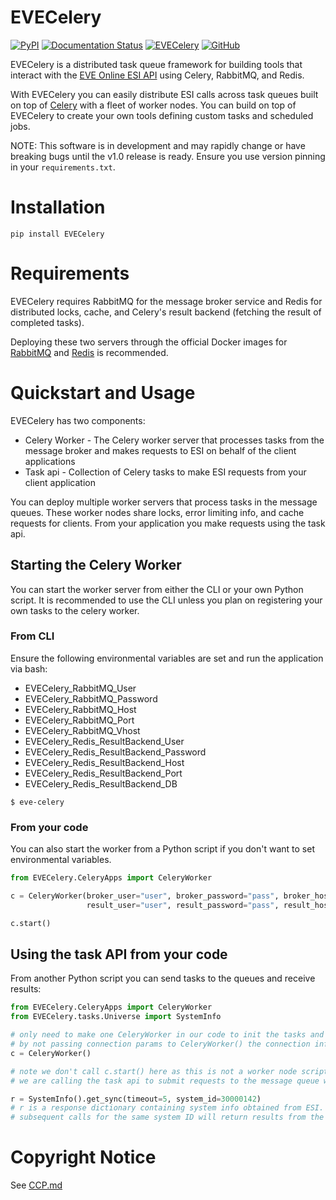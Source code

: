 # EVECelery
[![PyPI](https://img.shields.io/pypi/v/EVECelery)](https://pypi.org/project/EVECelery)
[![Documentation Status](https://readthedocs.org/projects/evecelery/badge/?version=latest)](https://evecelery.nullsec.space/en/latest/?badge=latest)
[![EVECelery](https://github.com/NullsecSpace/EVECelery/actions/workflows/github-actions.yml/badge.svg)](https://github.com/NullsecSpace/EVECelery/actions/workflows/github-actions.yml)
[![GitHub](https://img.shields.io/github/license/NullsecSpace/EVECelery)](https://github.com/NullsecSpace/EVECelery/blob/main/LICENSE)

EVECelery is a distributed task queue framework for building tools that interact with the [EVE Online ESI API](https://esi.evetech.net/ui) using Celery, RabbitMQ, and Redis.

With EVECelery you can easily distribute ESI calls across task queues built on top of [Celery](https://docs.celeryq.dev/) with a fleet of worker nodes.
You can build on top of EVECelery to create your own tools defining custom tasks and scheduled jobs.

NOTE: This software is in development and may rapidly change or have breaking bugs until the v1.0 release is ready.
Ensure you use version pinning in your ```requirements.txt```.

# Installation
```
pip install EVECelery
```

# Requirements
EVECelery requires RabbitMQ for the message broker service and Redis for distributed locks, cache, and Celery's result backend (fetching the result of completed tasks).

Deploying these two servers through the official Docker images for [RabbitMQ](https://hub.docker.com/_/rabbitmq) and [Redis](https://hub.docker.com/_/redis) is recommended.

# Quickstart and Usage
EVECelery has two components:
* Celery Worker - The Celery worker server that processes tasks from the message broker and makes requests to ESI on behalf of the client applications 
* Task api - Collection of Celery tasks to make ESI requests from your client application

You can deploy multiple worker servers that process tasks in the message queues. These worker nodes share locks, error limiting info, and cache requests for clients.
From your application you make requests using the task api.


## Starting the Celery Worker
You can start the worker server from either the CLI or your own Python script.
It is recommended to use the CLI unless you plan on registering your own tasks to the celery worker.

### From CLI

Ensure the following environmental variables are set and run the application via bash:
* EVECelery_RabbitMQ_User
* EVECelery_RabbitMQ_Password
* EVECelery_RabbitMQ_Host
* EVECelery_RabbitMQ_Port
* EVECelery_RabbitMQ_Vhost
* EVECelery_Redis_ResultBackend_User
* EVECelery_Redis_ResultBackend_Password
* EVECelery_Redis_ResultBackend_Host
* EVECelery_Redis_ResultBackend_Port
* EVECelery_Redis_ResultBackend_DB

```shell
$ eve-celery
```

### From your code
You can also start the worker from a Python script if you don't want to set environmental variables.

```python
from EVECelery.CeleryApps import CeleryWorker

c = CeleryWorker(broker_user="user", broker_password="pass", broker_host="host", broker_port=5672, broker_vhost="esi",
                 result_user="user", result_password="pass", result_host="host", result_port=6379, result_db=0)

c.start()
```

## Using the task API from your code
From another Python script you can send tasks to the queues and receive results:

```python
from EVECelery.CeleryApps import CeleryWorker
from EVECelery.tasks.Universe import SystemInfo

# only need to make one CeleryWorker in our code to init the tasks and setup connections to RabbitMQ and Redis
# by not passing connection params to CeleryWorker() the connection info will be read from environmental variables
c = CeleryWorker()

# note we don't call c.start() here as this is not a worker node script.
# we are calling the task api to submit requests to the message queue which run on the Celery worker nodes

r = SystemInfo().get_sync(timeout=5, system_id=30000142)
# r is a response dictionary containing system info obtained from ESI.
# subsequent calls for the same system ID will return results from the cache regardless of requesting client
```

# Copyright Notice

See [CCP.md](https://github.com/NullsecSpace/EVECelery/blob/main/CCP.md)

